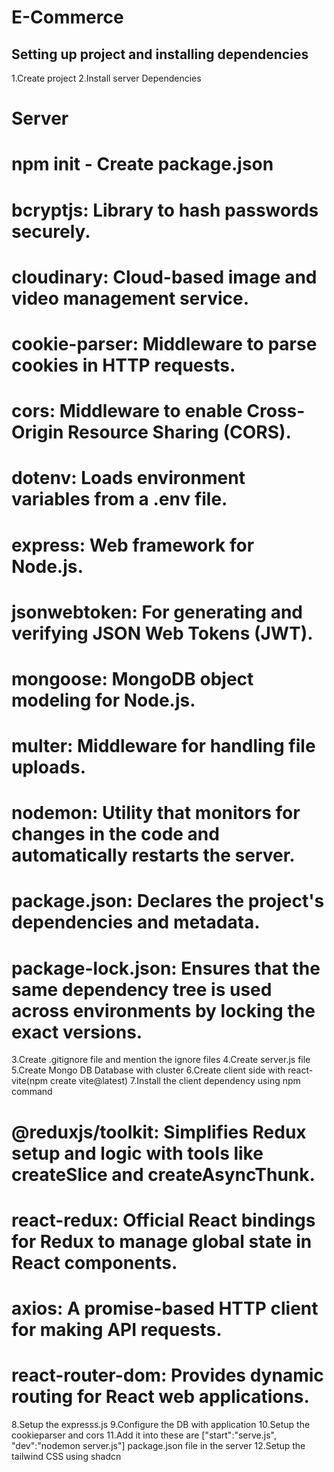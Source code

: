 # E-Commerce

##  Setting up project and installing dependencies
1.Create project
2.Install server Dependencies
# Server
# npm init  - Create package.json
# bcryptjs: Library to hash passwords securely.
# cloudinary: Cloud-based image and video management service.
# cookie-parser: Middleware to parse cookies in HTTP requests.
# cors: Middleware to enable Cross-Origin Resource Sharing (CORS).
# dotenv: Loads environment variables from a .env file.
# express: Web framework for Node.js.
# jsonwebtoken: For generating and verifying JSON Web Tokens (JWT).
# mongoose: MongoDB object modeling for Node.js.
# multer: Middleware for handling file uploads.
# nodemon: Utility that monitors for changes in the code and automatically restarts the server.

# package.json: Declares the project's dependencies and metadata.
# package-lock.json: Ensures that the same dependency tree is used across environments by locking the exact versions.

3.Create .gitignore file and mention the ignore files
4.Create server.js file 
5.Create Mongo DB Database with cluster
6.Create client side with react-vite(npm create vite@latest)
7.Install the client dependency using npm command
# @reduxjs/toolkit: Simplifies Redux setup and logic with tools like createSlice and createAsyncThunk.
# react-redux: Official React bindings for Redux to manage global state in React components.
# axios: A promise-based HTTP client for making API requests.
# react-router-dom: Provides dynamic routing for React web applications.
8.Setup the expresss.js 
9.Configure the DB with application
10.Setup the cookieparser and cors
11.Add it into these are ["start":"serve.js",
    "dev":"nodemon server.js"] package.json file in the server
12.Setup the tailwind CSS using shadcn

